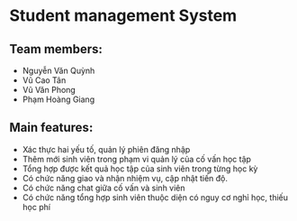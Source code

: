 # Student management System

## Team members:

* Nguyễn Văn Quỳnh
* Vũ Cao Tân
* Vũ Văn Phong
* Phạm Hoàng Giang

## Main features: 
* Xác thực hai yếu tố, quản lý phiên đăng nhập
* Thêm mới sinh viên trong phạm vi quản lý của cố vấn học tập
* Tổng hợp được kết quả học tập của sinh viên trong từng học kỳ
* Có chức năng giao và nhận nhiệm vụ, cập nhật tiến độ.
* Có chức năng chat giữa cố vấn và sinh viên
* Có chức năng tổng hợp sinh viên thuộc diện có nguy cơ nghỉ học, thiếu học phí

